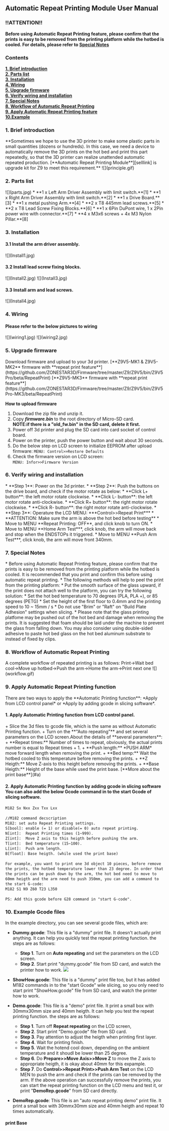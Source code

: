 ## Automatic Repeat Printing Module User Manual
### **!!ATTENTION!!**  
**Before using Automatic Repeat Printing feature, please confirm that the prints is easy to be removed from the printing platform while the hotbed is cooled. For details, please refer to [Special Notes](#7)**

### Contents
[**1. Brief introduction**](#1)  
[**2. Parts list**](#2)  
[**3. Installation**](#3)  
[**4. Wiring**](#4)  
[**5. Upgrade firmware**](#5)  
[**6. Verify wiring and installation**](#6)  
[**7. Special Notes**](#7)  
[**8. Workflow of Automatic Repeat Printing**](#8)  
[**9. Apply Automatic Repeat Printing feature**](#9)  
[**10.Example**](#10)  
 
<h3 id="1">1. Brief introduction</h3>    
**Sometimes we hope to use the 3D printer to make some plastic parts in small quantities (dozens or hundreds). In this case, we need a device to automatically remove the 3D prints on the hot bed and print this part repeatedly, so that the 3D printer can realize unattended automatic repeated production.  [**Automatic Repeat Printing Module**][selllink] is upgrade kit for Z9 to meet this requirement.**
![](principle.gif)

<h3 id="2">2. Parts list</h3>  
![](parts.jpg)    
* **1 x Left Arm Driver Assembly with limit switch.**[1]    
* **1 x Right Arm Driver Assembly with limit switch.**[2]   
* **1 x Drive Board.** [3]    
* **1 x metal pushing Arm.**[4]   
* **2 x T8 445mm lead screws.**[5]    
* **2 x T8 Lead Screw Fixing Blocks.**[6]   
* **1 x 6Pin DuPont wire, 1 x 2Pin power wire with connector.**[7]   
* **4 x M3x6 screws + 4x M3 Nylon Pillar.**[8]    


<h3 id="3">3. Installation</h3>
<h4> 3.1 Install the arm driver assembly.</h4>
![](Install1.jpg)
<h4> 3.2 Install lead screw fixing blocks.</h4>
![](Install2.jpg)
![](Install3.jpg)
<h4> 3.3 Install arm and lead screws.</h4>
![](Install4.jpg)

<h3 id="4">4. Wiring</h3>
<h4> Please refer to the below pictures to wiring </h4>
![](wiring1.jpg)
![](wiring2.jpg)

<h3 id="5">5. Upgrade firmware</h3>
Download firmware and upload to your 3d printer.  
[**Z9V5-MK1 & Z9V5-MK2** firmware with **repeat print feature**](https://github.com/ZONESTAR3D/Firmware/tree/master/Z9/Z9V5/bin/Z9V5Pro/beta/RepeatPrint)   
[**Z9V5-MK3** firmware with **repeat print feature**](https://github.com/ZONESTAR3D/Firmware/tree/master/Z9/Z9V5/bin/Z9V5Pro-MK3/beta/RepeatPrint)   

> 
**How to upload firmware**  
1. Download the zip file and unzip it.  
2. Copy ***firmware.bin*** to the root directory of Micro-SD card.   
**NOTE:if there is a "old_fw.bin" in the SD card, delete it first.** 
3. Power off 3d printer and plug the SD card into card socket of control board.
4. Power on the printer, push the power button and wait about 30 seconds.  
5. Do the below step on LCD screen to initialize EEPROM after upload firmware:
    `MENU: Control>>Restore Defaults`  
6. Check the firmware version on LCD screen:    
	`MENU: Infor>>Firmware Version` 

<h3 id="6">6. Verify wiring and installation</h3>
* **Step 1**: Power on the 3d printer.  
* **Step 2**: Push the buttons on the drive board, and check if the motor rotate as below:
	* **Click L+ button**: the left motor rotate clockwise.
	* **Click L- button**: the left motor rotate anti-clockwise.
	* **Click R+ button**: the right motor rotate clockwise.
	* **Click R- button**: the right motor rotate anti-clockwise.
* **Step 3**: Operature the LCD MENU: ***Control>>Repeat Print***
	* **ATTENTION: Make sure the arm is above the hot bed before testing**
	* Move to MENU **Repeat Printing: OFF**, and click knob to turn ON.
	* Move to MENU **Home Arm Test***, click knob, the arm will move back and stop when the ENDSTOPs it triggered.
	* Move to MENU **Push Arm Test***, click knob, the arm will move front 340mm.

<h3 id="7">7. Special Notes</h3>
* Before using Automatic Repeat Printing feature, please confirm that the prints is easy to be removed from the printing platform while the hotbed is cooled. It is recommended that you print and confirm this before using automatic repeat printing. 
* The following methods will help to peel the print from the printing platform:
	* Put the smooth surface of the glass upward, if the print does not attach well to the platform, you can try the following solution:
		* Set the hot bed temperature to 70 degrees (PLA, PLA +), or 85 degrees (PETG)
		* Set the height of the first floor to 0.4mm and the printing speed to 10 ~ 15mm / s
	* Do not use "Brim" or "Raft" on "Build Plate Adhesion" settings when slicing.
* Please note that the glass printing platfome may be pushed out of the hot bed and damage when removing the prints. It is suggested that foam should be laid under the machine to prevent the glass from falling down. You may also consider using double-sided adhesive to paste hot bed glass on the hot bed aluminum substrate to instead of fixed by clips.

<h3 id="8">8. Workflow of Automatic Repeat Printing</h3>
A complete workflow of repeated printing is as follows:  
Print->Wait bed cool->Move up hotbed->Push the arm->Home the arm->Print next one
![](workflow.gif)   

<h3 id="9">9. Apply Automatic Repeat Printing function</h3>
There are two ways to apply the **Automatic Printing function**: *Apply from LCD control panel* or *Apply by adding gcode in slicing software*.    
<h4> 1. Apply Automatic Printing function from LCD control panel.</h4>
+ Slice the 3d files to gcode file, which is the same as without Automatic Printing function.
+ Turn on the **"Auto repeating"** and set several parameters on the LCD screen.About the details of **several parameters**:  
	+ **Repeat times:** Number of times to repeat, obviously, the actual prints number is equal to Repeat times + 1.
	+ **Push length:** *PUSH ARM* move forward length when removing the print. 
	+ **Bed temp:** Wait the hotbed cooled to this temperature before removing the prints.
	+ **Z Heigth:** Move Z-axis to this height before removing the prints.
	+ **Base Heigth:** Height of the base while used the print base. [**More about the print base**](#a)

<h4> 2. Apply Automatic Printing function by adding gcode in slicing software
You can also add the below Gcode command in to the start Gcode of slicing software.</h4>

    M182 Sx Nxx Zxx Txx Lxx

	//M182 command decscription
	M182: set auto Repeat Printing settings.  
	S[bool]: enable (= 1) or disable(= 0) auto repeat printing.  
	N[int]:  Repeat Printing times (1~999).  
	Z[int]:  Move Z axis to this heigth before pushing the arm.  
	T[int]:  Bed temperature (15~100).  
	L[int]:  Push arm length.  
	B[float]: Base heigth. (while used the print base)

	For example, you want to print one 3d object 10 pieces, before remove the prints, the hotbed temperature lower than 23 degree. In order that the prints can be push down by the arm, the hot bed need to move to 60mm heigth and the arm need to push 350mm, you can add a command to the start G-code:
	M182 S1 N9 Z60 T23 L350 

	PS: Add this gcode before G28 command in "start G-code".
 

<h3 id="10">10. Example Gcode files</h3>
In the example directory, you can see several gcode files, which are:    

* **Dummy.gcode**: This file is a "dummy" print file. It doesn't actually print anything. It can help you quickly test the repeat printing function. the steps are as follows:  
	* **Step 1**. Turn on **Auto repeating** and set the parameters on the LCD screen.
	* **Step 2**. Start print "dummy.gcode" file from SD card, and watch the printer how to work.
![](demosettings.jpg)

* **ShowHow.gcode**: This file is a "dummy" print file too, but it has added M182 commands in to the "start Gcode" wile slicing, so you only need to start print "ShowHow.gcode" file from SD card, and watch the printer how to work.

* **Demo.gcode**: This file is a "demo" print file. It print a small box with 30mmx30mm size and 40mm heigth. It can help you test the repeat printing function. the steps are as follows:  
	* **Step 1**. Turn off **Repeat repeating** on the LCD screen,
	* **Step 2**. Start print "Demo.gcode" file from SD card.
	* **Step 3**. Pay attention to adjust the heigth when printing first layer.
	* **Step 4**. Wait for printing finish.
	* **Step 5**. Wait the hotend cool down,  depending on the ambient temperature and it shoudl be lower than 25 degree.
	* **Step 6**.  Do **Prepare>>Move Axis>>Move Z** to move the Z axis to appropriate heigth, it is okay about 40mm for this expample.
	* **Step 7**.  Do **Control>>Repeat Print>>Push Arm Test** on the LCD MEN to push the arm and check if the prints can be removed by the arm. 
If the above operation can successfully remove the prints, you can start the repeat printing function on the LCD menu and test it, or print "**DemoRep.gcode**" from SD card directly.

* **DemoRep.gcode**: This file is an "auto repeat printing demo" print file. It print a small box with 30mmx30mm size and 40mm heigth and repeat 10 times automatically. 

[selllink]:(https://www.aliexpress.com/item/1005002865311470.html)

<h4 id="a">print Base</h2>


